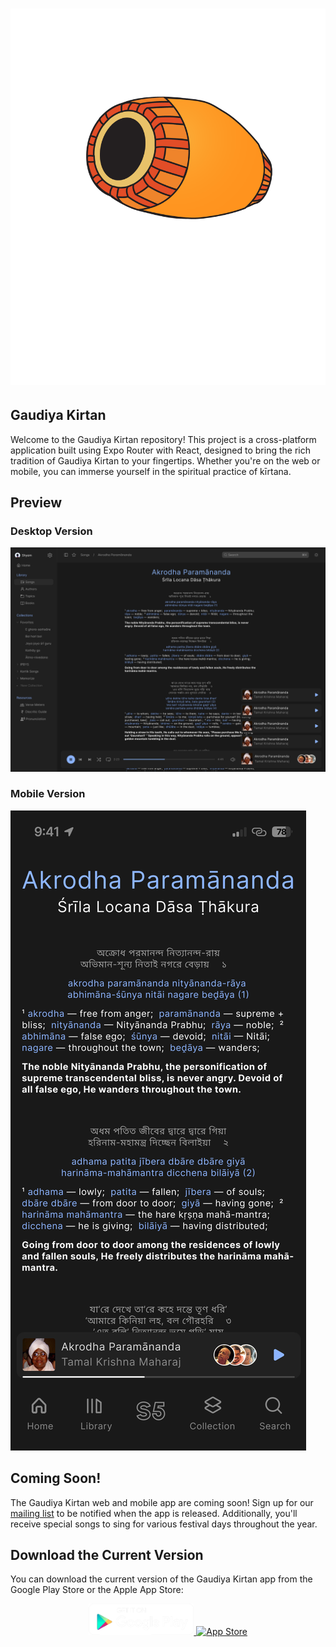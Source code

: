 # ![Gaudiya Kirtan Logo](./assets/readme/logo.png)

## Gaudiya Kirtan

Welcome to the Gaudiya Kirtan repository! This project is a cross-platform application built using Expo Router with React, designed to bring the rich tradition of Gaudiya Kirtan to your fingertips. Whether you're on the web or mobile, you can immerse yourself in the spiritual practice of kīrtana.

## Preview

### Desktop Version
![Desktop Preview](./assets/readme/desktop.png)

### Mobile Version
![Mobile Preview](./assets/readme/app.png)

## Coming Soon!

The Gaudiya Kirtan web and mobile app are coming soon! Sign up for our [mailing list](https://gaudiyakirtan.com/) to be notified when the app is released. Additionally, you'll receive special songs to sing for various festival days throughout the year.

## Download the Current Version

You can download the current version of the Gaudiya Kirtan app from the Google Play Store or the Apple App Store:

<div align="center">
  <a href="https://play.google.com/store/apps/details?id=com.gaudiyakirtan.gkapp" target="_blank" rel="noopener noreferrer">
    <img src="./assets/readme/googleplay.png" alt="Google Play" height="50">
  </a>
  <a href="https://apps.apple.com/us/app/gaudiya-kirtan/id1502107221" target="_blank" rel="noopener noreferrer">
    <img src="./assets/appstore.png" alt="App Store" height="50">
  </a>
</div>